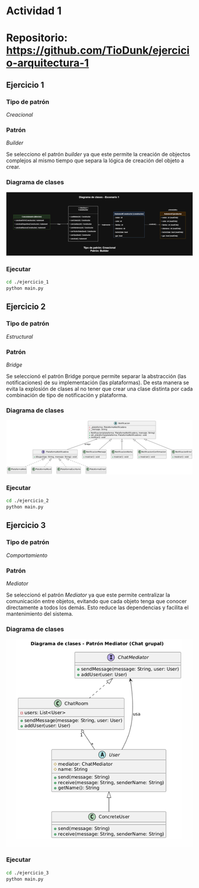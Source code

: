 # Actividad 1 

# Repositorio: https://github.com/TioDunk/ejercicio-arquitectura-1

## Ejercicio 1

### Tipo de patrón

_Creacional_

### Patrón

_Builder_

Se selecciono el patrón _builder_ ya que este permite la creación de objectos complejos al mismo tiempo que separa la lógica de creación del objeto a crear.

### Diagrama de clases

![Ejercicio 1](ejercicio_1/ejercicio%201.png)

### Ejecutar

```bash
cd ./ejercicio_1
python main.py
```

## Ejercicio 2

### Tipo de patrón

_Estructural_

### Patrón

_Bridge_

Se seleccionó el patrón Bridge porque permite separar la abstracción (las notificaciones) de su implementación (las plataformas). De esta manera se evita la explosión de clases al no tener que crear una clase distinta por cada combinación de tipo de notificación y plataforma.

### Diagrama de clases

![Ejercicio 1](ejercicio_2/ejercicio_2.png)

### Ejecutar

```bash
cd ./ejercicio_2
python main.py
```

## Ejercicio 3

### Tipo de patrón

_Comportamiento_

### Patrón

_Mediator_

Se seleccionó el patrón _Mediator_ ya que este permite centralizar la comunicación entre objetos, evitando que cada objeto tenga que conocer directamente a todos los demás. Esto reduce las dependencias y facilita el mantenimiento del sistema.

### Diagrama de clases

![Ejercicio 3](ejercicio_3/Diagrama%20de%20clases%20-%20Escenario%203.png)

### Ejecutar

```bash
cd ./ejercicio_3
python main.py
```
